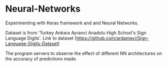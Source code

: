 # Neural-Networks
Experimenting with Keras framework and and Neural Networks.

Dataset is from 'Turkey Ankara Ayranci Anadolu High School's Sign Language Digits'.
Link to dataset (​https://github.com/ardamavi/Sign-Language-Digits-Dataset)

The program servers to observe the effect of different NN architectures on the accuracy of predictions made.

